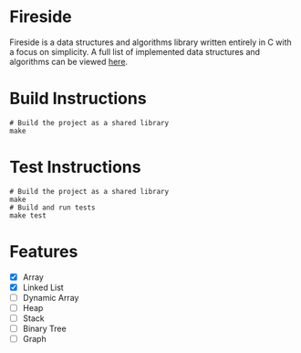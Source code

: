 # Fireside
Fireside is a data structures and algorithms library written entirely in C with a focus on simplicity. A full list of implemented data structures and algorithms can be viewed [here](#features).

# Build Instructions
```
# Build the project as a shared library
make
```

# Test Instructions
```
# Build the project as a shared library
make
# Build and run tests
make test
```

# Features
- [x] Array
- [x] Linked List
- [ ] Dynamic Array
- [ ] Heap
- [ ] Stack
- [ ] Binary Tree
- [ ] Graph
